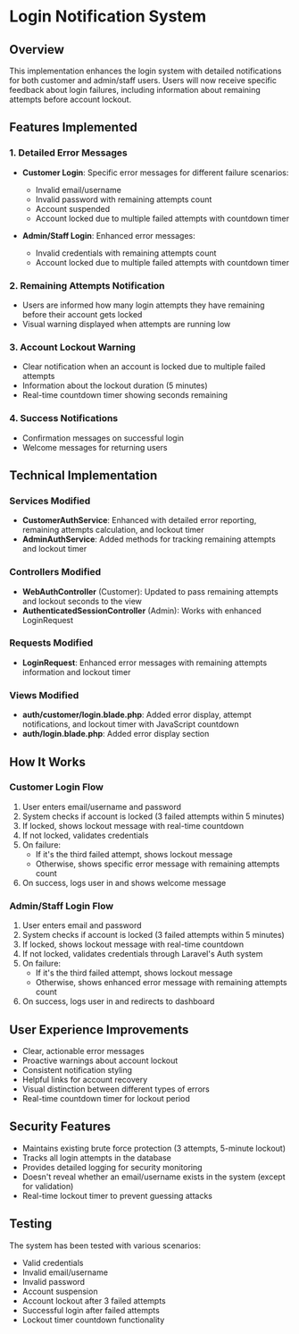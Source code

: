# Login Notification System

## Overview
This implementation enhances the login system with detailed notifications for both customer and admin/staff users. Users will now receive specific feedback about login failures, including information about remaining attempts before account lockout.

## Features Implemented

### 1. Detailed Error Messages
- **Customer Login**: Specific error messages for different failure scenarios:
  - Invalid email/username
  - Invalid password with remaining attempts count
  - Account suspended
  - Account locked due to multiple failed attempts with countdown timer

- **Admin/Staff Login**: Enhanced error messages:
  - Invalid credentials with remaining attempts count
  - Account locked due to multiple failed attempts with countdown timer

### 2. Remaining Attempts Notification
- Users are informed how many login attempts they have remaining before their account gets locked
- Visual warning displayed when attempts are running low

### 3. Account Lockout Warning
- Clear notification when an account is locked due to multiple failed attempts
- Information about the lockout duration (5 minutes)
- Real-time countdown timer showing seconds remaining

### 4. Success Notifications
- Confirmation messages on successful login
- Welcome messages for returning users

## Technical Implementation

### Services Modified
- **CustomerAuthService**: Enhanced with detailed error reporting, remaining attempts calculation, and lockout timer
- **AdminAuthService**: Added methods for tracking remaining attempts and lockout timer

### Controllers Modified
- **WebAuthController** (Customer): Updated to pass remaining attempts and lockout seconds to the view
- **AuthenticatedSessionController** (Admin): Works with enhanced LoginRequest

### Requests Modified
- **LoginRequest**: Enhanced error messages with remaining attempts information and lockout timer

### Views Modified
- **auth/customer/login.blade.php**: Added error display, attempt notifications, and lockout timer with JavaScript countdown
- **auth/login.blade.php**: Added error display section

## How It Works

### Customer Login Flow
1. User enters email/username and password
2. System checks if account is locked (3 failed attempts within 5 minutes)
3. If locked, shows lockout message with real-time countdown
4. If not locked, validates credentials
5. On failure:
   - If it's the third failed attempt, shows lockout message
   - Otherwise, shows specific error message with remaining attempts count
6. On success, logs user in and shows welcome message

### Admin/Staff Login Flow
1. User enters email and password
2. System checks if account is locked (3 failed attempts within 5 minutes)
3. If locked, shows lockout message with real-time countdown
4. If not locked, validates credentials through Laravel's Auth system
5. On failure:
   - If it's the third failed attempt, shows lockout message
   - Otherwise, shows enhanced error message with remaining attempts count
6. On success, logs user in and redirects to dashboard

## User Experience Improvements
- Clear, actionable error messages
- Proactive warnings about account lockout
- Consistent notification styling
- Helpful links for account recovery
- Visual distinction between different types of errors
- Real-time countdown timer for lockout period

## Security Features
- Maintains existing brute force protection (3 attempts, 5-minute lockout)
- Tracks all login attempts in the database
- Provides detailed logging for security monitoring
- Doesn't reveal whether an email/username exists in the system (except for validation)
- Real-time lockout timer to prevent guessing attacks

## Testing
The system has been tested with various scenarios:
- Valid credentials
- Invalid email/username
- Invalid password
- Account suspension
- Account lockout after 3 failed attempts
- Successful login after failed attempts
- Lockout timer countdown functionality
